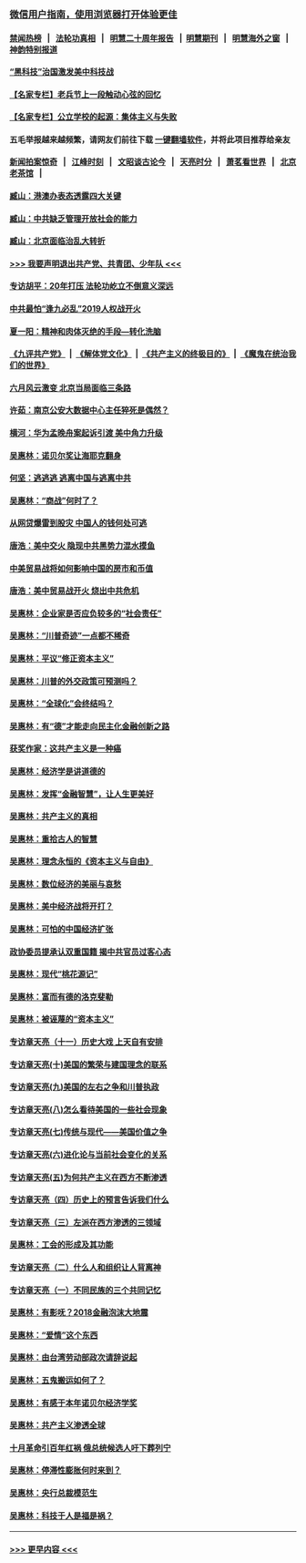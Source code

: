 ### [微信用户指南，使用浏览器打开体验更佳](https://github.com/gfw-breaker/banned-news1/blob/master/indexes/wechat-guide.md?t=0)
#### [禁闻热榜](热点新闻.md?t=0)  &nbsp;&nbsp;|&nbsp;&nbsp; [法轮功真相](https://github.com/gfw-breaker/truth/blob/master/README.md?t=0) &nbsp;&nbsp;|&nbsp;&nbsp; [明慧二十周年报告](https://github.com/gfw-breaker/mh-reports/blob/master/README.md?t=0) &nbsp;&nbsp;|&nbsp;&nbsp;[明慧期刊](https://github.com/gfw-breaker/mh-qikan) &nbsp;&nbsp;|&nbsp;&nbsp; [明慧海外之窗](https://github.com/gfw-breaker/mh-news/blob/master/README.md?t=0) &nbsp;&nbsp;|&nbsp;&nbsp; [神韵特别报道](https://github.com/gfw-breaker/mh-news/blob/master/shenyun.md?t=0)
#### [“黑科技”治国激发美中科技战](../pages/nsc423/n11638056.md?t=02060155) 
#### [【名家专栏】老兵节上一段触动心弦的回忆](../pages/nsc423/n11646016.md?t=02060155) 
#### [【名家专栏】公立学校的起源：集体主义与失败](../pages/nsc423/n11601833.md?t=02060155) 
#### 五毛举报越来越频繁，请网友们前往下载 [一键翻墙软件](https://github.com/gfw-breaker/ssr-accounts)，并将此项目推荐给亲友
#### [新闻拍案惊奇](https://github.com/gfw-breaker/banned-news1/blob/master/pages/link4.md) &nbsp;&nbsp;|&nbsp;&nbsp; [江峰时刻](https://github.com/gfw-breaker/banned-news1/blob/master/pages/link4.md) &nbsp;&nbsp;|&nbsp;&nbsp; [文昭谈古论今](https://github.com/gfw-breaker/banned-news1/blob/master/pages/link4.md) &nbsp;&nbsp;|&nbsp;&nbsp; [天亮时分](https://github.com/gfw-breaker/banned-news1/blob/master/pages/link4.md) &nbsp;&nbsp;|&nbsp;&nbsp; [萧茗看世界](https://github.com/gfw-breaker/banned-news1/blob/master/pages/link4.md) &nbsp;&nbsp;|&nbsp;&nbsp; [北京老茶馆](https://github.com/gfw-breaker/banned-news1/blob/master/pages/link4.md) &nbsp;&nbsp;|&nbsp;&nbsp; 
#### [臧山：港澳办表态透露四大关键](../pages/nsc423/n11421628.md?t=02060155) 
#### [臧山：中共缺乏管理开放社会的能力](../pages/nsc423/n11407457.md?t=02060155) 
#### [臧山：北京面临治乱大转折](../pages/nsc423/n11406895.md?t=02060155) 
#### [>>> 我要声明退出共产党、共青团、少年队 <<<](https://github.com/begood0513/goodnews/blob/master/quit/letter.md) 
#### [专访胡平：20年打压 法轮功屹立不倒意义深远](../pages/nsc423/n11398800.md?t=02060155) 
#### [中共最怕“逢九必乱”2019人权战开火](../pages/nsc423/n11385248.md?t=02060155) 
#### [夏一阳：精神和肉体灭绝的手段—转化洗脑](../pages/nsc423/n11368250.md?t=02060155) 
#### [《九评共产党》](https://github.com/begood0513/9ping.md/blob/master/README.md) &nbsp;|&nbsp; [《解体党文化》](../../../../jtdwh.md/blob/master/README.md)  &nbsp;|&nbsp; [《共产主义的终极目的》](../../../../gczydzjmd.md/blob/master/README.md) &nbsp;|&nbsp; [《魔鬼在统治我们的世界》](../../../../mgztzwmdsj.md/blob/master/README.md) 
#### [六月风云激变 北京当局面临三条路](../pages/nsc423/n11313668.md?t=02060155) 
#### [许茹：南京公安大数据中心主任猝死是偶然？](../pages/nsc423/n11064744.md?t=02060155) 
#### [横河：华为孟晚舟案起诉引渡 美中角力升级](../pages/nsc423/n11027230.md?t=02060155) 
#### [吴惠林：诺贝尔奖让海耶克翻身](../pages/nsc423/n10890049.md?t=02060155) 
#### [何坚：逃逃逃 逃离中国与逃离中共](../pages/nsc423/n10592891.md?t=02060155) 
#### [吴惠林：“商战”何时了？](../pages/nsc423/n10573558.md?t=02060155) 
#### [从网贷爆雷到股灾 中国人的钱何处可逃](../pages/nsc423/n10572800.md?t=02060155) 
#### [唐浩：美中交火 隐现中共黑势力混水摸鱼](../pages/nsc423/n10544040.md?t=02060155) 
#### [中美贸易战将如何影响中国的房市和币值](../pages/nsc423/n10543697.md?t=02060155) 
#### [唐浩：美中贸易战开火 烧出中共危机](../pages/nsc423/n10540126.md?t=02060155) 
#### [吴惠林：企业家是否应负较多的“社会责任”](../pages/nsc423/n10535022.md?t=02060155) 
#### [吴惠林：“川普奇迹”一点都不稀奇](../pages/nsc423/n10512808.md?t=02060155) 
#### [吴惠林：平议“修正资本主义”](../pages/nsc423/n10495724.md?t=02060155) 
#### [吴惠林：川普的外交政策可预测吗？](../pages/nsc423/n10462387.md?t=02060155) 
#### [吴惠林：“全球化”会终结吗？](../pages/nsc423/n10452838.md?t=02060155) 
#### [吴惠林：有“德”才能走向民主化金融创新之路](../pages/nsc423/n10432292.md?t=02060155) 
#### [获奖作家：这共产主义是一种癌](../pages/nsc423/n10431541.md?t=02060155) 
#### [吴惠林：经济学是讲道德的](../pages/nsc423/n10398014.md?t=02060155) 
#### [吴惠林：发挥“金融智慧”，让人生更美好](../pages/nsc423/n10375019.md?t=02060155) 
#### [吴惠林：共产主义的真相](../pages/nsc423/n10351394.md?t=02060155) 
#### [吴惠林：重拾古人的智慧](../pages/nsc423/n10337691.md?t=02060155) 
#### [吴惠林：理念永恒的《资本主义与自由》](../pages/nsc423/n10316274.md?t=02060155) 
#### [吴惠林：数位经济的美丽与哀愁](../pages/nsc423/n10292946.md?t=02060155) 
#### [吴惠林：美中经济战将开打？](../pages/nsc423/n10258825.md?t=02060155) 
#### [吴惠林：可怕的中国经济扩张](../pages/nsc423/n10219147.md?t=02060155) 
#### [政协委员提承认双重国籍 揭中共官员过客心态](../pages/nsc423/n10208809.md?t=02060155) 
#### [吴惠林：现代“桃花源记”](../pages/nsc423/n10185234.md?t=02060155) 
#### [吴惠林：富而有德的洛克斐勒](../pages/nsc423/n10142264.md?t=02060155) 
#### [吴惠林：被诬蔑的“资本主义”](../pages/nsc423/n10124816.md?t=02060155) 
#### [专访章天亮（十一）历史大戏 上天自有安排](../pages/nsc423/n10094905.md?t=02060155) 
#### [专访章天亮(十)美国的繁荣与建国理念的联系](../pages/nsc423/n10094899.md?t=02060155) 
#### [专访章天亮(九)美国的左右之争和川普执政](../pages/nsc423/n10094889.md?t=02060155) 
#### [专访章天亮(八)怎么看待美国的一些社会现象](../pages/nsc423/n10094857.md?t=02060155) 
#### [专访章天亮(七)传统与现代——美国价值之争](../pages/nsc423/n10093140.md?t=02060155) 
#### [专访章天亮(六)进化论与当前社会变化的关系](../pages/nsc423/n10092036.md?t=02060155) 
#### [专访章天亮(五)为何共产主义在西方不断渗透](../pages/nsc423/n10083620.md?t=02060155) 
#### [专访章天亮（四）历史上的预言告诉我们什么](../pages/nsc423/n10083606.md?t=02060155) 
#### [专访章天亮（三）左派在西方渗透的三领域](../pages/nsc423/n10081115.md?t=02060155) 
#### [吴惠林：工会的形成及其功能](../pages/nsc423/n10080633.md?t=02060155) 
#### [专访章天亮（二）什么人和组织让人背离神](../pages/nsc423/n10076637.md?t=02060155) 
#### [专访章天亮（一）不同民族的三个共同记忆](../pages/nsc423/n10074188.md?t=02060155) 
#### [吴惠林：有影呒？2018金融泡沫大地震](../pages/nsc423/n10040534.md?t=02060155) 
#### [吴惠林：“爱情”这个东西](../pages/nsc423/n10019423.md?t=02060155) 
#### [吴惠林：由台湾劳动部政次请辞说起](../pages/nsc423/n9979679.md?t=02060155) 
#### [吴惠林：五鬼搬运如何了？](../pages/nsc423/n9925338.md?t=02060155) 
#### [吴惠林：有感于本年诺贝尔经济学奖](../pages/nsc423/n9871883.md?t=02060155) 
#### [吴惠林：共产主义渗透全球](../pages/nsc423/n9812748.md?t=02060155) 
#### [十月革命引百年红祸 俄总统候选人吁下葬列宁](../pages/nsc423/n9810182.md?t=02060155) 
#### [吴惠林：停滞性膨胀何时来到？](../pages/nsc423/n9764136.md?t=02060155) 
#### [吴惠林：央行总裁模范生](../pages/nsc423/n9728134.md?t=02060155) 
#### [吴惠林：科技于人是福是祸？](../pages/nsc423/n9672982.md?t=02060155) 

----
#### [ >>> 更早内容 <<< ](../indexes/nsc423-earlier.md)
